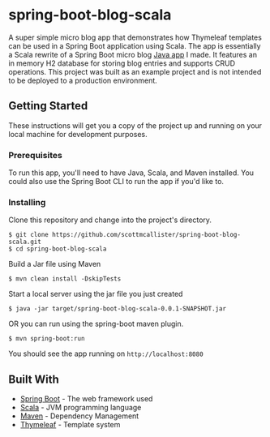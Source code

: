 # spring-boot-blog-scala

A super simple micro blog app that demonstrates how Thymeleaf templates can be used in a Spring Boot application using Scala. The app is essentially a Scala rewrite of a Spring Boot micro blog [Java app](https://github.com/scottmcallister/micro-blog-spring-boot) I made. It features an in memory H2 database for storing blog entries and supports CRUD operations. This project was built as an example project and is not intended to be deployed to a production environment.

## Getting Started

These instructions will get you a copy of the project up and running on your local machine for development purposes.

### Prerequisites

To run this app, you'll need to have Java, Scala, and Maven installed. You could also use the Spring Boot CLI to run the app if you'd like to.

### Installing

Clone this repository and change into the project's directory.

```
$ git clone https://github.com/scottmcallister/spring-boot-blog-scala.git
$ cd spring-boot-blog-scala
```

Build a Jar file using Maven

```
$ mvn clean install -DskipTests
```

Start a local server using the jar file you just created

```
$ java -jar target/spring-boot-blog-scala-0.0.1-SNAPSHOT.jar
```

OR you can run using the spring-boot maven plugin.

```
$ mvn spring-boot:run
```

You should see the app running on `http://localhost:8080`

## Built With

* [Spring Boot](https://projects.spring.io/spring-boot/) - The web framework used
* [Scala](https://www.scala-lang.org/) - JVM programming language
* [Maven](https://maven.apache.org/) - Dependency Management
* [Thymeleaf](http://www.thymeleaf.org/) - Template system